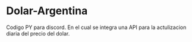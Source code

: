 # Dolar-Argentina
Codigo PY para discord. En el cual se integra una API para la actulizacion diaria del precio del dolar.

